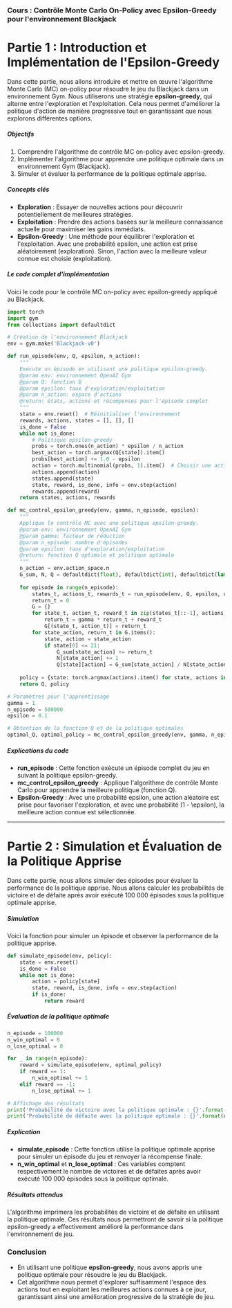 ### Cours : Contrôle Monte Carlo On-Policy avec Epsilon-Greedy pour l'environnement Blackjack

# Partie 1 : Introduction et Implémentation de l'Epsilon-Greedy

Dans cette partie, nous allons introduire et mettre en œuvre l'algorithme Monte Carlo (MC) on-policy pour résoudre le jeu du Blackjack dans un environnement Gym. Nous utiliserons une stratégie **epsilon-greedy**, qui alterne entre l'exploration et l'exploitation. Cela nous permet d'améliorer la politique d'action de manière progressive tout en garantissant que nous explorons différentes options.

##### Objectifs

1. Comprendre l'algorithme de contrôle MC on-policy avec epsilon-greedy.
2. Implémenter l'algorithme pour apprendre une politique optimale dans un environnement Gym (Blackjack).
3. Simuler et évaluer la performance de la politique optimale apprise.

##### Concepts clés

- **Exploration** : Essayer de nouvelles actions pour découvrir potentiellement de meilleures stratégies.
- **Exploitation** : Prendre des actions basées sur la meilleure connaissance actuelle pour maximiser les gains immédiats.
- **Epsilon-Greedy** : Une méthode pour équilibrer l'exploration et l'exploitation. Avec une probabilité epsilon, une action est prise aléatoirement (exploration). Sinon, l'action avec la meilleure valeur connue est choisie (exploitation).

##### Le code complet d'implémentation

Voici le code pour le contrôle MC on-policy avec epsilon-greedy appliqué au Blackjack.

```python
import torch
import gym
from collections import defaultdict

# Création de l'environnement Blackjack
env = gym.make('Blackjack-v0')

def run_episode(env, Q, epsilon, n_action):
    """
    Exécute un épisode en utilisant une politique epsilon-greedy.
    @param env: environnement OpenAI Gym
    @param Q: fonction Q
    @param epsilon: taux d'exploration/exploitation
    @param n_action: espace d'actions
    @return: états, actions et récompenses pour l'épisode complet
    """
    state = env.reset()  # Réinitialiser l'environnement
    rewards, actions, states = [], [], []
    is_done = False
    while not is_done:
        # Politique epsilon-greedy
        probs = torch.ones(n_action) * epsilon / n_action
        best_action = torch.argmax(Q[state]).item()
        probs[best_action] += 1.0 - epsilon
        action = torch.multinomial(probs, 1).item()  # Choisir une action
        actions.append(action)
        states.append(state)
        state, reward, is_done, info = env.step(action)
        rewards.append(reward)
    return states, actions, rewards

def mc_control_epsilon_greedy(env, gamma, n_episode, epsilon):
    """
    Applique le contrôle MC avec une politique epsilon-greedy.
    @param env: environnement OpenAI Gym
    @param gamma: facteur de réduction
    @param n_episode: nombre d'épisodes
    @param epsilon: taux d'exploration/exploitation
    @return: fonction Q optimale et politique optimale
    """
    n_action = env.action_space.n
    G_sum, N, Q = defaultdict(float), defaultdict(int), defaultdict(lambda: torch.empty(n_action))
    
    for episode in range(n_episode):
        states_t, actions_t, rewards_t = run_episode(env, Q, epsilon, n_action)
        return_t = 0
        G = {}
        for state_t, action_t, reward_t in zip(states_t[::-1], actions_t[::-1], rewards_t[::-1]):
            return_t = gamma * return_t + reward_t
            G[(state_t, action_t)] = return_t
        for state_action, return_t in G.items():
            state, action = state_action
            if state[0] <= 21:
                G_sum[state_action] += return_t
                N[state_action] += 1
                Q[state][action] = G_sum[state_action] / N[state_action]
    
    policy = {state: torch.argmax(actions).item() for state, actions in Q.items()}
    return Q, policy

# Paramètres pour l'apprentissage
gamma = 1
n_episode = 500000
epsilon = 0.1

# Obtention de la fonction Q et de la politique optimales
optimal_Q, optimal_policy = mc_control_epsilon_greedy(env, gamma, n_episode, epsilon)
```

##### Explications du code

- **run_episode** : Cette fonction exécute un épisode complet du jeu en suivant la politique epsilon-greedy.
- **mc_control_epsilon_greedy** : Applique l'algorithme de contrôle Monte Carlo pour apprendre la meilleure politique (fonction Q).
- **Epsilon-Greedy** : Avec une probabilité epsilon, une action aléatoire est prise pour favoriser l'exploration, et avec une probabilité \(1 - \epsilon\), la meilleure action connue est sélectionnée.

---

# Partie 2 : Simulation et Évaluation de la Politique Apprise

Dans cette partie, nous allons simuler des épisodes pour évaluer la performance de la politique apprise. Nous allons calculer les probabilités de victoire et de défaite après avoir exécuté 100 000 épisodes sous la politique optimale apprise.

##### Simulation

Voici la fonction pour simuler un épisode et observer la performance de la politique apprise.

```python
def simulate_episode(env, policy):
    state = env.reset()
    is_done = False
    while not is_done:
        action = policy[state]
        state, reward, is_done, info = env.step(action)
        if is_done:
            return reward
```

##### Évaluation de la politique optimale

```python
n_episode = 100000
n_win_optimal = 0
n_lose_optimal = 0

for _ in range(n_episode):
    reward = simulate_episode(env, optimal_policy)
    if reward == 1:
        n_win_optimal += 1
    elif reward == -1:
        n_lose_optimal += 1

# Affichage des résultats
print('Probabilité de victoire avec la politique optimale : {}'.format(n_win_optimal/n_episode))
print('Probabilité de défaite avec la politique optimale : {}'.format(n_lose_optimal/n_episode))
```

##### Explication

- **simulate_episode** : Cette fonction utilise la politique optimale apprise pour simuler un épisode du jeu et renvoyer la récompense finale.
- **n_win_optimal** et **n_lose_optimal** : Ces variables comptent respectivement le nombre de victoires et de défaites après avoir exécuté 100 000 épisodes sous la politique optimale.

##### Résultats attendus

L'algorithme imprimera les probabilités de victoire et de défaite en utilisant la politique optimale. Ces résultats nous permettront de savoir si la politique epsilon-greedy a effectivement amélioré la performance dans l'environnement de jeu.

### Conclusion

- En utilisant une politique **epsilon-greedy**, nous avons appris une politique optimale pour résoudre le jeu du Blackjack. 
- Cet algorithme nous permet d'explorer suffisamment l'espace des actions tout en exploitant les meilleures actions connues à ce jour, garantissant ainsi une amélioration progressive de la stratégie de jeu.
